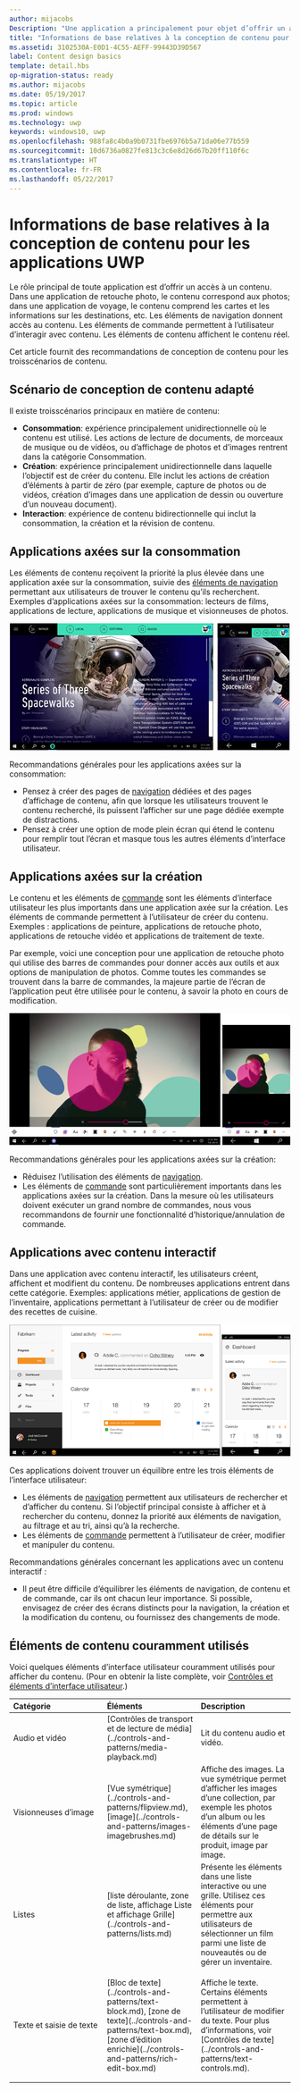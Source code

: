```yaml
---
author: mijacobs
Description: "Une application a principalement pour objet d’offrir un accès à un contenu. Dans une application de retouche photo, le contenu correspond aux photos; dans une application de voyage, le contenu comprend les cartes et les informations sur les destinations, etc."
title: "Informations de base relatives à la conception de contenu pour les applications de plateforme Windows universelle (UWP)"
ms.assetid: 3102530A-E0D1-4C55-AEFF-99443D39D567
label: Content design basics
template: detail.hbs
op-migration-status: ready
ms.author: mijacobs
ms.date: 05/19/2017
ms.topic: article
ms.prod: windows
ms.technology: uwp
keywords: windows10, uwp
ms.openlocfilehash: 988fa8c4b0a9b0731fbe6976b5a71da06e77b559
ms.sourcegitcommit: 10d6736a0827fe813c3c6e8d26d67b20ff110f6c
ms.translationtype: HT
ms.contentlocale: fr-FR
ms.lasthandoff: 05/22/2017
---
```

#  <a name="content-design-basics-for-uwp-apps"></a>Informations de base relatives à la conception de contenu pour les applications UWP

<link rel="stylesheet" href="https://az835927.vo.msecnd.net/sites/uwp/Resources/css/custom.css"> 

Le rôle principal de toute application est d’offrir un accès à un contenu. Dans une application de retouche photo, le contenu correspond aux photos; dans une application de voyage, le contenu comprend les cartes et les informations sur les destinations, etc. Les éléments de navigation donnent accès au contenu. Les éléments de commande permettent à l’utilisateur d’interagir avec contenu. Les éléments de contenu affichent le contenu réel.

Cet article fournit des recommandations de conception de contenu pour les troisscénarios de contenu.

## <a name="design-for-the-right-content-scenario"></a>Scénario de conception de contenu adapté


Il existe troisscénarios principaux en matière de contenu:

-   **Consommation**: expérience principalement unidirectionnelle où le contenu est utilisé. Les actions de lecture de documents, de morceaux de musique ou de vidéos, ou d’affichage de photos et d’images rentrent dans la catégorie Consommation.
-   **Création**: expérience principalement unidirectionnelle dans laquelle l’objectif est de créer du contenu. Elle inclut les actions de création d’éléments à partir de zéro (par exemple, capture de photos ou de vidéos, création d’images dans une application de dessin ou ouverture d’un nouveau document).
-   **Interaction**: expérience de contenu bidirectionnelle qui inclut la consommation, la création et la révision de contenu.

## <a name="consumption-focused-apps"></a>Applications axées sur la consommation


Les éléments de contenu reçoivent la priorité la plus élevée dans une application axée sur la consommation, suivie des [éléments de navigation](navigation-basics.md) permettant aux utilisateurs de trouver le contenu qu’ils recherchent. Exemples d’applications axées sur la consommation: lecteurs de films, applications de lecture, applications de musique et visionneuses de photos.

![application de lecteur de news](images/news-reader/v2/newsreader-v2-tablet-phone.png)

Recommandations générales pour les applications axées sur la consommation:

-   Pensez à créer des pages de [navigation](navigation-basics.md) dédiées et des pages d’affichage de contenu, afin que lorsque les utilisateurs trouvent le contenu recherché, ils puissent l’afficher sur une page dédiée exempte de distractions.
-   Pensez à créer une option de mode plein écran qui étend le contenu pour remplir tout l’écran et masque tous les autres éléments d’interface utilisateur.

## <a name="creation-focused-apps"></a>Applications axées sur la création


Le contenu et les éléments de [commande](commanding-basics.md) sont les éléments d’interface utilisateur les plus importants dans une application axée sur la création. Les éléments de commande permettent à l’utilisateur de créer du contenu. Exemples : applications de peinture, applications de retouche photo, applications de retouche vidéo et applications de traitement de texte.

Par exemple, voici une conception pour une application de retouche photo qui utilise des barres de commandes pour donner accès aux outils et aux options de manipulation de photos. Comme toutes les commandes se trouvent dans la barre de commandes, la majeure partie de l’écran de l’application peut être utilisée pour le contenu, à savoir la photo en cours de modification.

![exemple d’une conception d’application de retouche photo utilisant un Canvas actif](images/photo-editor/uap-photo-tabletphone-sbs.png)

Recommandations générales pour les applications axées sur la création:

-   Réduisez l’utilisation des éléments de [navigation](navigation-basics.md).
-   Les éléments de [commande](commanding-basics.md) sont particulièrement importants dans les applications axées sur la création. Dans la mesure où les utilisateurs doivent exécuter un grand nombre de commandes, nous vous recommandons de fournir une fonctionnalité d’historique/annulation de commande.

## <a name="apps-with-interactive-content"></a>Applications avec contenu interactif


Dans une application avec contenu interactif, les utilisateurs créent, affichent et modifient du contenu. De nombreuses applications entrent dans cette catégorie. Exemples: applications métier, applications de gestion de l’inventaire, applications permettant à l’utilisateur de créer ou de modifier des recettes de cuisine.

![conception pour un outil de collaboration, application disposant d’un contenu interactif](images/collaboration-tool/uap-collaboration-tabphone-700.png)

Ces applications doivent trouver un équilibre entre les trois éléments de l’interface utilisateur:

-   Les éléments de [navigation](navigation-basics.md) permettent aux utilisateurs de rechercher et d’afficher du contenu. Si l’objectif principal consiste à afficher et à rechercher du contenu, donnez la priorité aux éléments de navigation, au filtrage et au tri, ainsi qu’à la recherche.
-   Les éléments de [commande](commanding-basics.md) permettent à l’utilisateur de créer, modifier et manipuler du contenu.

Recommandations générales concernant les applications avec un contenu interactif :

-   Il peut être difficile d’équilibrer les éléments de navigation, de contenu et de commande, car ils ont chacun leur importance. Si possible, envisagez de créer des écrans distincts pour la navigation, la création et la modification du contenu, ou fournissez des changements de mode.

## <a name="commonly-used-content-elements"></a>Éléments de contenu couramment utilisés


Voici quelques éléments d’interface utilisateur couramment utilisés pour afficher du contenu. (Pour en obtenir la liste complète, voir [Contrôles et éléments d’interface utilisateur](https://msdn.microsoft.com/library/windows/apps/dn611856).)

<table>
<colgroup>
<col width="33%" />
<col width="33%" />
<col width="33%" />
</colgroup>
<thead>
<tr class="header">
<th align="left">Catégorie</th>
<th align="left">Éléments</th>
<th align="left">Description</th>
</tr>
</thead>
<tbody>
<tr class="odd">
<td align="left">Audio et vidéo</td>
<td align="left">[Contrôles de transport et de lecture de média](../controls-and-patterns/media-playback.md)</td>
<td align="left">Lit du contenu audio et vidéo.</td>
</tr>
<tr class="even">
<td align="left">Visionneuses d’image</td>
<td align="left">[Vue symétrique](../controls-and-patterns/flipview.md), [image](../controls-and-patterns/images-imagebrushes.md)</td>
<td align="left">Affiche des images. La vue symétrique permet d’afficher les images d’une collection, par exemple les photos d’un album ou les éléments d’une page de détails sur le produit, image par image.</td>
</tr>
<tr class="odd">
<td align="left">Listes</td>
<td align="left">[liste déroulante, zone de liste, affichage Liste et affichage Grille](../controls-and-patterns/lists.md)</td>
<td align="left">Présente les éléments dans une liste interactive ou une grille. Utilisez ces éléments pour permettre aux utilisateurs de sélectionner un film parmi une liste de nouveautés ou de gérer un inventaire.</td>
</tr>
<tr class="even">
<td align="left">Texte et saisie de texte</td>
<td align="left"><p>[Bloc de texte](../controls-and-patterns/text-block.md), [zone de texte](../controls-and-patterns/text-box.md), [zone d’édition enrichie](../controls-and-patterns/rich-edit-box.md)</p>
</td>
<td align="left">Affiche le texte. Certains éléments permettent à l’utilisateur de modifier du texte. Pour plus d’informations, voir [Contrôles de texte](../controls-and-patterns/text-controls.md).</td>
</tr>
</tbody>
</table>



 

 




